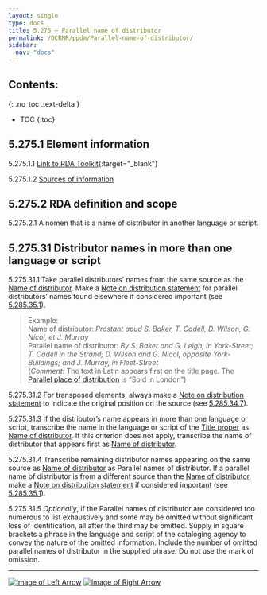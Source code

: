 ```yaml
---
layout: single
type: docs
title: 5.275 — Parallel name of distributor
permalink: /DCRMR/ppdm/Parallel-name-of-distributor/
sidebar:
  nav: "docs"
---
```


## Contents:
{: .no_toc .text-delta }

- TOC
{:toc}

## 5.275.1 Element information

<a name="5.275.1.1">5.275.1.1</a> [Link to RDA Toolkit](https://beta.rdatoolkit.org/Content/Index?externalId=en-US_ala-fe253018-c149-3a20-9fdb-c9c17faa0ac0){:target="_blank"}

<a name="5.275.1.2">5.275.1.2</a> [Sources of information](/DCRMR/ppdm/#5011-sources-of-information)

## 5.275.2 RDA definition and scope

<a name="5.275.2.1">5.275.2.1</a> A nomen that is a name of distributor in another language or script.

## 5.275.31 Distributor names in more than one language or script

<a name="5.275.31.1">5.275.31.1</a> Take parallel distributors’ names from the same source as the [Name of distributor](/DCRMR/ppdm/Name-of-distributor/). Make a [Note on distribution statement](/DCRMR/ppdm/Note-on-distribution-statement/) for  parallel distributors’ names found elsewhere if considered important (see [5.285.35.1](/DCRMR/ppdm/Note-on-distribution-statement/#5.285.35.1)).

>Example:  
>Name of distributor: <CITE>Prostant apud S. Baker, T. Cadell, D. Wilson, G. Nicol, et J. Murray</CITE>  
>Parallel name of distributor: <CITE>By S. Baker and G. Leigh, in York-Street; T. Cadell in the Strand; D. Wilson and G. Nicol, opposite York-Buildings; and J. Murray, in Fleet-Street</CITE>  
>(*Comment*: The text in Latin appears first on the title page. The [Parallel place of distribution](/DCRMR/ppdm/Parallel-place-of-distribution/) is “Sold in London”)

<a name="5.275.31.2">5.275.31.2</a> For transposed elements, always make a [Note on distribution statement](/DCRMR/ppdm/Note-on-distribution-statement/) to indicate the original position on the source (see [5.285.34.7](/DCRMR/ppdm/Note-on-distribution-statement/#5.285.34.7)). 

<a name="5.275.31.3">5.275.31.3</a> If the distributor’s name  appears in more than one language or script, transcribe the name in the language or script of the [Title proper](/DCRMR/title/Title-proper) as [Name of distributor](/DCRMR/ppdm/Name-of-distributor/). If this criterion does not apply, transcribe the name of distributor that appears first as [Name of distributor](/DCRMR/ppdm/Name-of-distributor/).

<a name="5.275.31.4">5.275.31.4</a> Transcribe remaining distributor names appearing on the same source as [Name of distributor](/DCRMR/ppdm/Name-of-distributor/) as Parallel names of distributor. If a parallel name of distributor is from a different source than the [Name of distributor](/DCRMR/ppdm/Name-of-distributor/), make a [Note on distribution statement](/DCRMR/ppdm/Note-on-distribution-statement/) if considered important (see [5.285.35.1](/DCRMR/ppdm/Note-on-distribution-statement/#5.285.35.1)).

<a name="5.275.31.5">5.275.31.5</a> *Optionally*, if the Parallel names of distributor are considered too numerous to list exhaustively and some may be omitted without significant loss of identification, all after the third may be omitted. Supply in square brackets a phrase in the language and script of the cataloging agency to convey the nature of the omitted information. Include the number of omitted parallel names of distributor in the supplied phrase. Do not use the mark of omission.

---

[![Image of Left Arrow](https://rbms-bsc.github.io/DCRMR/assets/pictures/navigation/Arrow_Left.png "5.27 — Name of distributor")](/DCRMR/ppdm/Name-of-distributor/) [![Image of Right Arrow](https://rbms-bsc.github.io/DCRMR/assets/pictures/navigation/Arrow_Right.png "5.28 — Date of distribution")](/DCRMR/ppdm/Date-of-distribution/)
